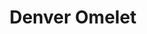 ---
title: "Denver Omelet"
price: "$13.00"
category: "Breakfast"
img: "src/images/menu/Denver-Omelet.jpg"
desc: "Ham, peppers, onions"
---